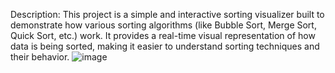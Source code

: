 Description:
This project is a simple and interactive sorting visualizer built to demonstrate how various sorting algorithms (like Bubble Sort, Merge Sort, Quick Sort, etc.) work. It provides a real-time visual representation of how data is being sorted, making it easier to understand sorting techniques and their behavior.
![image](https://github.com/user-attachments/assets/3e19dec5-31d7-4c61-a237-f1cf0c430aca)
